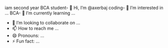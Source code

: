 iam second year BCA student- 👋 Hi, I’m @axerbaj
coding- 👀 I’m interested in ...
BCA- 🌱 I’m currently learning ...
- 💞️ I’m looking to collaborate on ...
- 📫 How to reach me ...
- 😄 Pronouns: ...
- ⚡ Fun fact: ...

<!---
axerbaj/axerbaj is a ✨ special ✨ repository because its `README.md` (this file) appears on your GitHub profile.
You can click the Preview link to take a look at your changes.
--->

